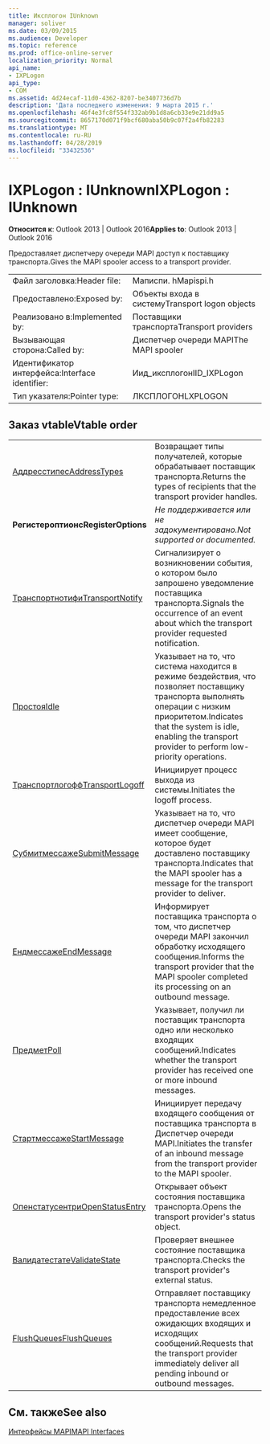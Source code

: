 ```yaml
---
title: Иксплогон IUnknown
manager: soliver
ms.date: 03/09/2015
ms.audience: Developer
ms.topic: reference
ms.prod: office-online-server
localization_priority: Normal
api_name:
- IXPLogon
api_type:
- COM
ms.assetid: 4d24ecaf-11d0-4362-8207-be3407736d7b
description: 'Дата последнего изменения: 9 марта 2015 г.'
ms.openlocfilehash: 46f4e3fc8f554f332ab9b1d8a6cb33e9e21dd9a5
ms.sourcegitcommit: 8657170d071f9bcf680aba50b9c07f2a4fb82283
ms.translationtype: MT
ms.contentlocale: ru-RU
ms.lasthandoff: 04/28/2019
ms.locfileid: "33432536"
---
```

# <a name="ixplogon--iunknown"></a><span data-ttu-id="ec37b-103">IXPLogon : IUnknown</span><span class="sxs-lookup"><span data-stu-id="ec37b-103">IXPLogon : IUnknown</span></span>

  
  
<span data-ttu-id="ec37b-104">**Относится к**: Outlook 2013 | Outlook 2016</span><span class="sxs-lookup"><span data-stu-id="ec37b-104">**Applies to**: Outlook 2013 | Outlook 2016</span></span> 
  
<span data-ttu-id="ec37b-105">Предоставляет диспетчеру очереди MAPI доступ к поставщику транспорта.</span><span class="sxs-lookup"><span data-stu-id="ec37b-105">Gives the MAPI spooler access to a transport provider.</span></span> 
  
|||
|:-----|:-----|
|<span data-ttu-id="ec37b-106">Файл заголовка:</span><span class="sxs-lookup"><span data-stu-id="ec37b-106">Header file:</span></span>  <br/> |<span data-ttu-id="ec37b-107">Маписпи. h</span><span class="sxs-lookup"><span data-stu-id="ec37b-107">Mapispi.h</span></span>  <br/> |
|<span data-ttu-id="ec37b-108">Предоставлено:</span><span class="sxs-lookup"><span data-stu-id="ec37b-108">Exposed by:</span></span>  <br/> |<span data-ttu-id="ec37b-109">Объекты входа в систему</span><span class="sxs-lookup"><span data-stu-id="ec37b-109">Transport logon objects</span></span>  <br/> |
|<span data-ttu-id="ec37b-110">Реализовано в:</span><span class="sxs-lookup"><span data-stu-id="ec37b-110">Implemented by:</span></span>  <br/> |<span data-ttu-id="ec37b-111">Поставщики транспорта</span><span class="sxs-lookup"><span data-stu-id="ec37b-111">Transport providers</span></span>  <br/> |
|<span data-ttu-id="ec37b-112">Вызывающая сторона:</span><span class="sxs-lookup"><span data-stu-id="ec37b-112">Called by:</span></span>  <br/> |<span data-ttu-id="ec37b-113">Диспетчер очереди MAPI</span><span class="sxs-lookup"><span data-stu-id="ec37b-113">The MAPI spooler</span></span>  <br/> |
|<span data-ttu-id="ec37b-114">Идентификатор интерфейса:</span><span class="sxs-lookup"><span data-stu-id="ec37b-114">Interface identifier:</span></span>  <br/> |<span data-ttu-id="ec37b-115">Иид_иксплогон</span><span class="sxs-lookup"><span data-stu-id="ec37b-115">IID_IXPLogon</span></span>  <br/> |
|<span data-ttu-id="ec37b-116">Тип указателя:</span><span class="sxs-lookup"><span data-stu-id="ec37b-116">Pointer type:</span></span>  <br/> |<span data-ttu-id="ec37b-117">ЛКСПЛОГОН</span><span class="sxs-lookup"><span data-stu-id="ec37b-117">LXPLOGON</span></span>  <br/> |
   
## <a name="vtable-order"></a><span data-ttu-id="ec37b-118">Заказ vtable</span><span class="sxs-lookup"><span data-stu-id="ec37b-118">Vtable order</span></span>

|||
|:-----|:-----|
|[<span data-ttu-id="ec37b-119">Аддресстипес</span><span class="sxs-lookup"><span data-stu-id="ec37b-119">AddressTypes</span></span>](ixplogon-addresstypes.md) <br/> |<span data-ttu-id="ec37b-120">Возвращает типы получателей, которые обрабатывает поставщик транспорта.</span><span class="sxs-lookup"><span data-stu-id="ec37b-120">Returns the types of recipients that the transport provider handles.</span></span>  <br/> |
|<span data-ttu-id="ec37b-121">**Регистероптионс**</span><span class="sxs-lookup"><span data-stu-id="ec37b-121">**RegisterOptions**</span></span> <br/> | <span data-ttu-id="ec37b-122">*Не поддерживается или не задокументировано.*</span><span class="sxs-lookup"><span data-stu-id="ec37b-122">*Not supported or documented.*</span></span>  <br/> |
|[<span data-ttu-id="ec37b-123">Транспортнотифи</span><span class="sxs-lookup"><span data-stu-id="ec37b-123">TransportNotify</span></span>](ixplogon-transportnotify.md) <br/> |<span data-ttu-id="ec37b-124">Сигнализирует о возникновении события, о котором было запрошено уведомление поставщика транспорта.</span><span class="sxs-lookup"><span data-stu-id="ec37b-124">Signals the occurrence of an event about which the transport provider requested notification.</span></span>  <br/> |
|[<span data-ttu-id="ec37b-125">Простоя</span><span class="sxs-lookup"><span data-stu-id="ec37b-125">Idle</span></span>](ixplogon-idle.md) <br/> |<span data-ttu-id="ec37b-126">Указывает на то, что система находится в режиме бездействия, что позволяет поставщику транспорта выполнять операции с низким приоритетом.</span><span class="sxs-lookup"><span data-stu-id="ec37b-126">Indicates that the system is idle, enabling the transport provider to perform low-priority operations.</span></span>  <br/> |
|[<span data-ttu-id="ec37b-127">Транспортлогофф</span><span class="sxs-lookup"><span data-stu-id="ec37b-127">TransportLogoff</span></span>](ixplogon-transportlogoff.md) <br/> |<span data-ttu-id="ec37b-128">Инициирует процесс выхода из системы.</span><span class="sxs-lookup"><span data-stu-id="ec37b-128">Initiates the logoff process.</span></span>  <br/> |
|[<span data-ttu-id="ec37b-129">Субмитмессаже</span><span class="sxs-lookup"><span data-stu-id="ec37b-129">SubmitMessage</span></span>](ixplogon-submitmessage.md) <br/> |<span data-ttu-id="ec37b-130">Указывает на то, что диспетчер очереди MAPI имеет сообщение, которое будет доставлено поставщику транспорта.</span><span class="sxs-lookup"><span data-stu-id="ec37b-130">Indicates that the MAPI spooler has a message for the transport provider to deliver.</span></span>  <br/> |
|[<span data-ttu-id="ec37b-131">Ендмессаже</span><span class="sxs-lookup"><span data-stu-id="ec37b-131">EndMessage</span></span>](ixplogon-endmessage.md) <br/> |<span data-ttu-id="ec37b-132">Информирует поставщика транспорта о том, что диспетчер очереди MAPI закончил обработку исходящего сообщения.</span><span class="sxs-lookup"><span data-stu-id="ec37b-132">Informs the transport provider that the MAPI spooler completed its processing on an outbound message.</span></span>  <br/> |
|[<span data-ttu-id="ec37b-133">Предмет</span><span class="sxs-lookup"><span data-stu-id="ec37b-133">Poll</span></span>](ixplogon-poll.md) <br/> |<span data-ttu-id="ec37b-134">Указывает, получил ли поставщик транспорта одно или несколько входящих сообщений.</span><span class="sxs-lookup"><span data-stu-id="ec37b-134">Indicates whether the transport provider has received one or more inbound messages.</span></span>  <br/> |
|[<span data-ttu-id="ec37b-135">Стартмессаже</span><span class="sxs-lookup"><span data-stu-id="ec37b-135">StartMessage</span></span>](ixplogon-startmessage.md) <br/> |<span data-ttu-id="ec37b-136">Инициирует передачу входящего сообщения от поставщика транспорта в Диспетчер очереди MAPI.</span><span class="sxs-lookup"><span data-stu-id="ec37b-136">Initiates the transfer of an inbound message from the transport provider to the MAPI spooler.</span></span>  <br/> |
|[<span data-ttu-id="ec37b-137">Опенстатусентри</span><span class="sxs-lookup"><span data-stu-id="ec37b-137">OpenStatusEntry</span></span>](ixplogon-openstatusentry.md) <br/> |<span data-ttu-id="ec37b-138">Открывает объект состояния поставщика транспорта.</span><span class="sxs-lookup"><span data-stu-id="ec37b-138">Opens the transport provider's status object.</span></span>  <br/> |
|[<span data-ttu-id="ec37b-139">Валидатестате</span><span class="sxs-lookup"><span data-stu-id="ec37b-139">ValidateState</span></span>](ixplogon-validatestate.md) <br/> |<span data-ttu-id="ec37b-140">Проверяет внешнее состояние поставщика транспорта.</span><span class="sxs-lookup"><span data-stu-id="ec37b-140">Checks the transport provider's external status.</span></span>  <br/> |
|[<span data-ttu-id="ec37b-141">FlushQueues</span><span class="sxs-lookup"><span data-stu-id="ec37b-141">FlushQueues</span></span>](ixplogon-flushqueues.md) <br/> |<span data-ttu-id="ec37b-142">Отправляет поставщику транспорта немедленное предоставление всех ожидающих входящих и исходящих сообщений.</span><span class="sxs-lookup"><span data-stu-id="ec37b-142">Requests that the transport provider immediately deliver all pending inbound or outbound messages.</span></span>  <br/> |
   
## <a name="see-also"></a><span data-ttu-id="ec37b-143">См. также</span><span class="sxs-lookup"><span data-stu-id="ec37b-143">See also</span></span>



[<span data-ttu-id="ec37b-144">Интерфейсы MAPI</span><span class="sxs-lookup"><span data-stu-id="ec37b-144">MAPI Interfaces</span></span>](mapi-interfaces.md)

